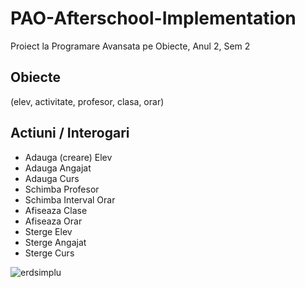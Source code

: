 # PAO-Afterschool-Implementation
Proiect la Programare Avansata pe Obiecte, Anul 2, Sem 2


## Obiecte
(elev, activitate, profesor, clasa, orar)

## Actiuni / Interogari
 - Adauga (creare) Elev
 - Adauga Angajat
 - Adauga Curs
 - Schimba Profesor
 - Schimba Interval Orar
 - Afiseaza Clase
 - Afiseaza Orar
 - Sterge Elev
 - Sterge Angajat
 - Sterge Curs
 
 
 ![erdsimplu](https://user-images.githubusercontent.com/79314110/160545351-b1d54bf6-174d-48f1-b1dc-6a68b5298fc9.png)
